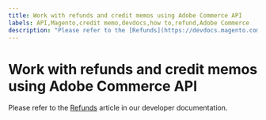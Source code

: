 ```yaml
---
title: Work with refunds and credit memos using Adobe Commerce API
labels: API,Magento,credit memo,devdocs,how to,refund,Adobe Commerce
description: "Please refer to the [Refunds](https://devdocs.magento.com/guides/v2.4/rest/modules/sales/refunds.html) article in our developer documentation."
---
```


# Work with refunds and credit memos using Adobe Commerce API

Please refer to the [Refunds](https://devdocs.magento.com/guides/v2.4/rest/modules/sales/refunds.html) article in our developer documentation.
